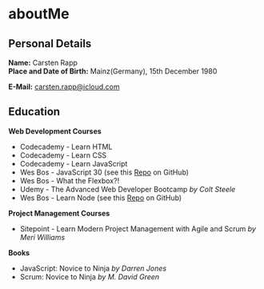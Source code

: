# aboutMe

## Personal Details  

**Name:** Carsten Rapp  
**Place and Date of Birth:** Mainz(Germany), 15th December 1980

**E-Mail:** carsten.rapp@icloud.com    

## Education  

**Web Development Courses**
* Codecademy - Learn HTML
* Codecademy - Learn CSS  
* Codecademy - Learn JavaScript
* Wes Bos - JavaScript 30 (see this [Repo](https://github.com/crapp80/JavaScript30_Course) on GitHub)
* Wes Bos - What the Flexbox?!
* Udemy - The Advanced Web Developer Bootcamp *by Colt Steele*
* Wes Bos - Learn Node (see this [Repo](https://github.com/crapp80/Delicious_App) on GitHub)

**Project Management Courses**
* Sitepoint - Learn Modern Project Management with Agile and Scrum *by Meri Williams*

**Books**
* JavaScript: Novice to Ninja *by Darren Jones*
* Scrum: Novice to Ninja *by M. David Green*
